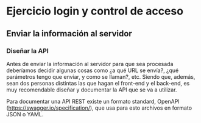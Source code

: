 # Ejercicio login y control de acceso

## Enviar la información al servidor

### Diseñar la API

Antes de enviar la información al servidor para que sea procesada deberíamos
decidir algunas cosas como ¿a qué URL se envía?, ¿qué parámetros tengo que
enviar, y como se llaman?, etc. Siendo que, además, sean dos personas distintas
las que hagan el front-end y el back-end, es muy recomendable diseñar y
documentar la API que se va a utilizar.

Para documentar una API REST existe un formato standard,
OpenAPI (https://swagger.io/specification/), que usa para esto archivos en
formato JSON o YAML.
